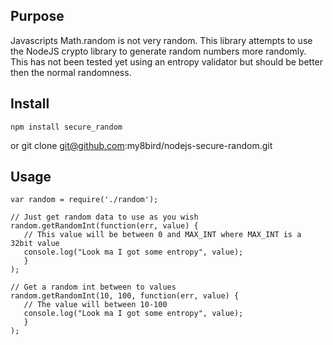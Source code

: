 Purpose
-------
Javascripts Math.random is not very random.  This library attempts to use the NodeJS crypto library to generate random numbers more randomly.  This has not been tested yet using an entropy validator but should be better then the normal randomness.

Install
-------
    npm install secure_random
or
    git clone git@github.com:my8bird/nodejs-secure-random.git

Usage
-----
    var random = require('./random');

    // Just get random data to use as you wish
    random.getRandomInt(function(err, value) {
       // This value will be between 0 and MAX_INT where MAX_INT is a 32bit value
       console.log("Look ma I got some entropy", value);
       }
    );

    // Get a random int between to values
    random.getRandomInt(10, 100, function(err, value) {
       // The value will between 10-100
       console.log("Look ma I got some entropy", value);
       }
    );

